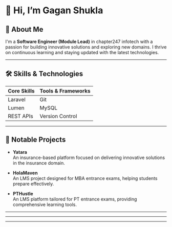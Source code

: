 # 👋 Hi, I’m Gagan Shukla

## 🚀 About Me
I'm a **Software Engineer (Module Lead)**  in chapter247 infotech with a passion for building innovative solutions and exploring new domains. I thrive on continuous learning and staying updated with the latest technologies.

---

## 🛠️ Skills & Technologies

| **Core Skills** | **Tools & Frameworks** |
|-----------------|----------------------|
| Laravel         | Git                  |
| Lumen           | MySQL                |
| REST APIs       | Version Control      |

---

## 🌟 Notable Projects

- **Yatara**  
  An insurance-based platform focused on delivering innovative solutions in the insurance domain.

- **HolaMaven**  
  An LMS project designed for MBA entrance exams, helping students prepare effectively.

- **PTHustle**  
  An LMS platform tailored for PT entrance exams, providing comprehensive learning tools.

---
<!--
## 🎯 Passions & Interests
- Lifelong learning and professional growth  
- Exploring new domains and technologies  
- Improving and optimizing software solutions
-->
---

<!--c## 🔗 Connect with Me
- [GitHub](https://github.com/gagan-c247)  
- [LinkedIn](https://in.linkedin.com/in/gagan-shukla-gs)
-->
---
